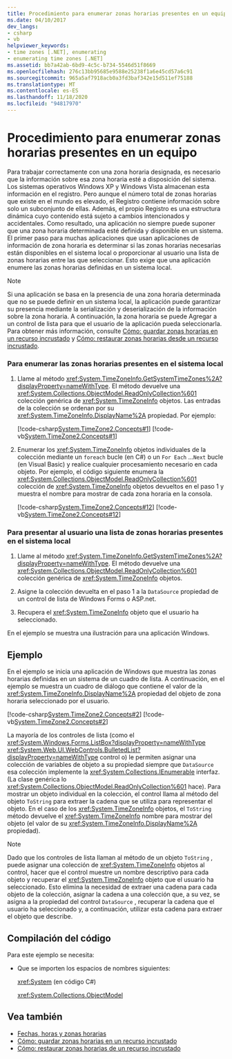```yaml
---
title: Procedimiento para enumerar zonas horarias presentes en un equipo
ms.date: 04/10/2017
dev_langs:
- csharp
- vb
helpviewer_keywords:
- time zones [.NET], enumerating
- enumerating time zones [.NET]
ms.assetid: bb7a42ab-6bd9-4c5c-b734-5546d51f8669
ms.openlocfilehash: 276c13bb95685e9588e25238f1a6e45cd57a6c91
ms.sourcegitcommit: 965a5af7918acb0a3fd3baf342e15d511ef75188
ms.translationtype: MT
ms.contentlocale: es-ES
ms.lasthandoff: 11/18/2020
ms.locfileid: "94817970"
---
```

# <a name="how-to-enumerate-time-zones-present-on-a-computer"></a>Procedimiento para enumerar zonas horarias presentes en un equipo

Para trabajar correctamente con una zona horaria designada, es necesario que la información sobre esa zona horaria esté a disposición del sistema. Los sistemas operativos Windows XP y Windows Vista almacenan esta información en el registro. Pero aunque el número total de zonas horarias que existe en el mundo es elevado, el Registro contiene información sobre solo un subconjunto de ellas. Además, el propio Registro es una estructura dinámica cuyo contenido está sujeto a cambios intencionados y accidentales. Como resultado, una aplicación no siempre puede suponer que una zona horaria determinada esté definida y disponible en un sistema. El primer paso para muchas aplicaciones que usan aplicaciones de información de zona horaria es determinar si las zonas horarias necesarias están disponibles en el sistema local o proporcionar al usuario una lista de zonas horarias entre las que seleccionar. Esto exige que una aplicación enumere las zonas horarias definidas en un sistema local.

> [!NOTE]
> Si una aplicación se basa en la presencia de una zona horaria determinada que no se puede definir en un sistema local, la aplicación puede garantizar su presencia mediante la serialización y deserialización de la información sobre la zona horaria. A continuación, la zona horaria se puede Agregar a un control de lista para que el usuario de la aplicación pueda seleccionarla. Para obtener más información, consulte [Cómo: guardar zonas horarias en un recurso incrustado](save-time-zones-to-an-embedded-resource.md) y [Cómo: restaurar zonas horarias desde un recurso incrustado](restore-time-zones-from-an-embedded-resource.md).

### <a name="to-enumerate-the-time-zones-present-on-the-local-system"></a>Para enumerar las zonas horarias presentes en el sistema local

1. Llame al método <xref:System.TimeZoneInfo.GetSystemTimeZones%2A?displayProperty=nameWithType>. El método devuelve una <xref:System.Collections.ObjectModel.ReadOnlyCollection%601> colección genérica de <xref:System.TimeZoneInfo> objetos. Las entradas de la colección se ordenan por su <xref:System.TimeZoneInfo.DisplayName%2A> propiedad. Por ejemplo:

   [!code-csharp[System.TimeZone2.Concepts#1](../../../samples/snippets/csharp/VS_Snippets_CLR_System/system.TimeZone2.Concepts/CS/TimeZone2Concepts.cs#1)]
   [!code-vb[System.TimeZone2.Concepts#1](../../../samples/snippets/visualbasic/VS_Snippets_CLR_System/system.TimeZone2.Concepts/VB/TimeZone2Concepts.vb#1)]

2. Enumerar los <xref:System.TimeZoneInfo> objetos individuales de la colección mediante un `foreach` bucle (en C#) o un `For Each` ...`Next` bucle (en Visual Basic) y realice cualquier procesamiento necesario en cada objeto. Por ejemplo, el código siguiente enumera la <xref:System.Collections.ObjectModel.ReadOnlyCollection%601> colección de <xref:System.TimeZoneInfo> objetos devueltos en el paso 1 y muestra el nombre para mostrar de cada zona horaria en la consola.

   [!code-csharp[System.TimeZone2.Concepts#12](../../../samples/snippets/csharp/VS_Snippets_CLR_System/system.TimeZone2.Concepts/CS/TimeZone2Concepts.cs#12)]
   [!code-vb[System.TimeZone2.Concepts#12](../../../samples/snippets/visualbasic/VS_Snippets_CLR_System/system.TimeZone2.Concepts/VB/TimeZone2Concepts.vb#12)]

### <a name="to-present-the-user-with-a-list-of-time-zones-present-on-the-local-system"></a>Para presentar al usuario una lista de zonas horarias presentes en el sistema local

1. Llame al método <xref:System.TimeZoneInfo.GetSystemTimeZones%2A?displayProperty=nameWithType>. El método devuelve una <xref:System.Collections.ObjectModel.ReadOnlyCollection%601> colección genérica de <xref:System.TimeZoneInfo> objetos.

2. Asigne la colección devuelta en el paso 1 a la `DataSource` propiedad de un control de lista de Windows Forms o ASP.net.

3. Recupera el <xref:System.TimeZoneInfo> objeto que el usuario ha seleccionado.

En el ejemplo se muestra una ilustración para una aplicación Windows.

## <a name="example"></a>Ejemplo

En el ejemplo se inicia una aplicación de Windows que muestra las zonas horarias definidas en un sistema de un cuadro de lista. A continuación, en el ejemplo se muestra un cuadro de diálogo que contiene el valor de la <xref:System.TimeZoneInfo.DisplayName%2A> propiedad del objeto de zona horaria seleccionado por el usuario.

[!code-csharp[System.TimeZone2.Concepts#2](../../../samples/snippets/csharp/VS_Snippets_CLR_System/system.TimeZone2.Concepts/CS/TimeZone2Concepts.cs#2)]
[!code-vb[System.TimeZone2.Concepts#2](../../../samples/snippets/visualbasic/VS_Snippets_CLR_System/system.TimeZone2.Concepts/VB/TimeZone2Concepts.vb#2)]

La mayoría de los controles de lista (como el <xref:System.Windows.Forms.ListBox?displayProperty=nameWithType> <xref:System.Web.UI.WebControls.BulletedList?displayProperty=nameWithType> control o) le permiten asignar una colección de variables de objeto a su propiedad siempre que `DataSource` esa colección implemente la <xref:System.Collections.IEnumerable> interfaz. (La clase genérica lo <xref:System.Collections.ObjectModel.ReadOnlyCollection%601> hace). Para mostrar un objeto individual en la colección, el control llama al método del objeto `ToString` para extraer la cadena que se utiliza para representar el objeto. En el caso de los <xref:System.TimeZoneInfo> objetos, el `ToString` método devuelve el <xref:System.TimeZoneInfo> nombre para mostrar del objeto (el valor de su <xref:System.TimeZoneInfo.DisplayName%2A> propiedad).

> [!NOTE]
> Dado que los controles de lista llaman al método de un objeto `ToString` , puede asignar una colección de <xref:System.TimeZoneInfo> objetos al control, hacer que el control muestre un nombre descriptivo para cada objeto y recuperar el <xref:System.TimeZoneInfo> objeto que el usuario ha seleccionado. Esto elimina la necesidad de extraer una cadena para cada objeto de la colección, asignar la cadena a una colección que, a su vez, se asigna a la propiedad del control `DataSource` , recuperar la cadena que el usuario ha seleccionado y, a continuación, utilizar esta cadena para extraer el objeto que describe.

## <a name="compiling-the-code"></a>Compilación del código

Para este ejemplo se necesita:

- Que se importen los espacios de nombres siguientes:

  <xref:System> (en código C#)

  <xref:System.Collections.ObjectModel>

## <a name="see-also"></a>Vea también

- [Fechas, horas y zonas horarias](index.md)
- [Cómo: guardar zonas horarias en un recurso incrustado](save-time-zones-to-an-embedded-resource.md)
- [Cómo: restaurar zonas horarias de un recurso incrustado](restore-time-zones-from-an-embedded-resource.md)
